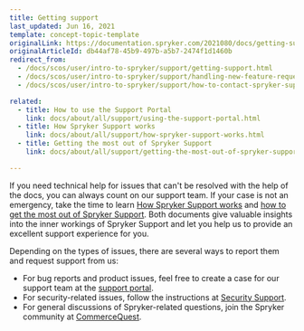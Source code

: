```yaml
---
title: Getting support
last_updated: Jun 16, 2021
template: concept-topic-template
originalLink: https://documentation.spryker.com/2021080/docs/getting-support
originalArticleId: db44af78-45b9-497b-a5b7-2474f1d1460b
redirect_from:
  - /docs/scos/user/intro-to-spryker/support/getting-support.html
  - /docs/scos/user/intro-to-spryker/support/handling-new-feature-requests.html
  - /docs/scos/user/intro-to-spryker/support/how-to-contact-spryker-support.html

related:
  - title: How to use the Support Portal
    link: docs/about/all/support/using-the-support-portal.html
  - title: How Spryker Support works
    link: docs/about/all/support/how-spryker-support-works.html
  - title: Getting the most out of Spryker Support
    link: docs/about/all/support/getting-the-most-out-of-spryker-support.html

---
```


If you need technical help for issues that can't be resolved with the help of the docs, you can always count on our support team. If your case is not an emergency, take the time to learn [How Spryker Support works](/docs/about/all/support/how-spryker-support-works.html) and [how to get the most out of Spryker Support](/docs/about/all/support/getting-the-most-out-of-spryker-support.html). Both documents give valuable insights into the inner workings of Spryker Support and let you help us to provide an excellent support experience for you.


Depending on the types of issues, there are several ways to report them and request support from us:
* For bug reports and product issues, feel free to create a case for our support team at the [support portal](https://support.spryker.com).
* For security-related issues, follow the instructions at [Security Support](/docs/about/all/support/handling-security-issues.html).
* For general discussions of Spryker-related questions, join the Spryker community at [CommerceQuest](https://commercequest.space/).

